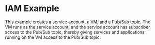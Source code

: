 # IAM Example

This example creates a service account, a VM, and a Pub/Sub topic. The VM runs
as the service account, and the service account has subscriber access to the
Pub/Sub topic, thereby giving services and applications running on the VM access
to the Pub/Sub topic.
